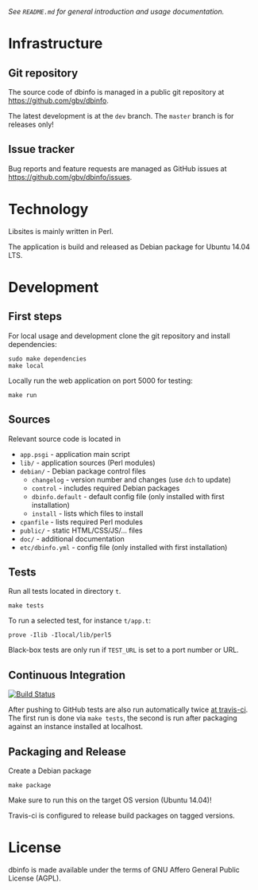 *See `README.md` for general introduction and usage documentation.*

# Infrastructure

## Git repository

The source code of dbinfo is managed in a public git repository at
<https://github.com/gbv/dbinfo>.

The latest development is at the `dev` branch. The `master` branch is for
releases only!

## Issue tracker

Bug reports and feature requests are managed as GitHub issues at
<https://github.com/gbv/dbinfo/issues>.

# Technology

Libsites is mainly written in Perl.

The application is build and released as Debian package for Ubuntu 14.04 LTS.

# Development

## First steps

For local usage and development clone the git repository and install
dependencies:

    sudo make dependencies
    make local

Locally run the web application on port 5000 for testing:

    make run

## Sources

Relevant source code is located in

* `app.psgi` - application main script
* `lib/` - application sources (Perl modules)
* `debian/` - Debian package control files 
    * `changelog` - version number and changes 
      (use `dch` to update)
    * `control` - includes required Debian packages
    * `dbinfo.default` - default config file 
      (only installed with first installation)
    * `install` - lists which files to install
* `cpanfile` - lists required Perl modules
* `public/` - static HTML/CSS/JS/... files
* `doc/` - additional documentation
* `etc/dbinfo.yml` - config file (only installed with first installation) 

## Tests

Run all tests located in directory `t`. 

    make tests

To run a selected test, for instance `t/app.t`: 

    prove -Ilib -Ilocal/lib/perl5

Black-box tests are only run if `TEST_URL` is set to a port number or URL.

## Continuous Integration

[![Build Status](https://travis-ci.org/gbv/dbinfo.svg)](https://travis-ci.org/gbv/dbinfo)

After pushing to GitHub tests are also run automatically twice 
[at travis-ci](https://travis-ci.org/gbv/dbinfo). The first 
run is done via `make tests`, the second is run after packaging
against an instance installed at localhost.

## Packaging and Release

Create a Debian package

    make package

Make sure to run this on the target OS version (Ubuntu 14.04)!

Travis-ci is configured to release build packages on tagged 
versions.

# License

dbinfo is made available under the terms of GNU Affero General Public
License (AGPL).

